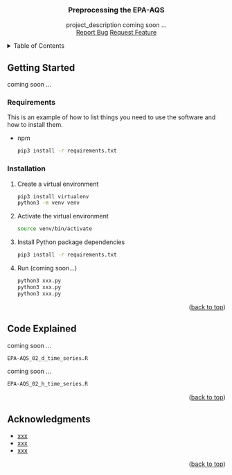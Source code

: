 <a id="readme-top"></a>


<!-- PROJECT LOGO -->
<br />
<div align="center">
  <h3 align="center">Preprocessing the EPA-AQS</h3>
  <p align="center">
    project_description coming soon ...
    <br />
    <a href="https://github.com/reneebichler/surface-emissions/issues/new?labels=bug&template=bug-report---.md">Report Bug</a>
    <a href="https://github.com/reneebichler/surface-emissions/issues/new?labels=enhancement&template=feature-request---.md">Request Feature</a>
  </p>
</div>



<!-- TABLE OF CONTENTS -->
<details>
  <summary>Table of Contents</summary>
  <ol>
    <li>
      <a href="#getting-started">Getting Started</a>
      <ul>
        <li><a href="#requirements">Requirements</a></li>
        <li><a href="#installation">Installation</a></li>
      </ul>
    </li>
    <li><a href="#code-explained">Code Explained</a></li>
    <li><a href="#acknowledgments">Acknowledgments</a></li>
  </ol>
</details>



<!-- GETTING STARTED -->
## Getting Started

coming soon ...

### Requirements

This is an example of how to list things you need to use the software and how to install them.

* npm
    ```sh
    pip3 install -r requirements.txt
    ```

### Installation

1. Create a virtual environment
    ```sh
    pip3 install virtualenv 
    python3 -m venv venv
    ```
2. Activate the virtual environment
    ```sh
    source venv/bin/activate
    ```
3. Install Python package dependencies
    ```sh
    pip3 install -r requirements.txt
    ```
4. Run  (coming soon...)
    ```sh
    python3 xxx.py
    python3 xxx.py
    python3 xxx.py
    ```

<p align="right">(<a href="#readme-top">back to top</a>)</p>



<!-- Code Explained -->
## Code Explained

coming soon ...

  ```sh
  EPA-AQS_02_d_time_series.R
  ```

coming soon ...

  ```sh
  EPA-AQS_02_h_time_series.R
  ```

<p align="right">(<a href="#readme-top">back to top</a>)</p>



<!-- ACKNOWLEDGMENTS -->
## Acknowledgments

* [xxx](xxx)
* [xxx](xxx)
* [xxx](xxx)

<p align="right">(<a href="#readme-top">back to top</a>)</p>